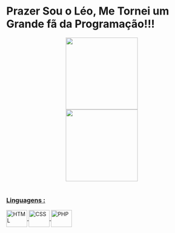 # Prazer Sou o Léo, Me Tornei um Grande fã da Programação!!!


<div align="center">
  <a href="https://github.com/LeonardoBoratti">
  <img height="190em" src="https://github-readme-stats.vercel.app/api?username=LeonardoBoratti&show_icons=true&theme=dark&include_all_commits=true&count_private=true"/><br>
  <img height="190em" src="https://github-readme-stats.vercel.app/api/top-langs/?username=LeonardoBoratti&layout=compact&langs_count=7&theme=dark"/>
</div>

<div style="display: inline_block"><br>

 <div>
  <h3>Linguagens :</h3>
  <img align="center" alt="HTML" height="45" width="55" src="https://cdn.jsdelivr.net/gh/devicons/devicon/icons/html5/html5-original-wordmark.svg" />
  <img align="center" alt="CSS" height="45" width="55" src="https://cdn.jsdelivr.net/gh/devicons/devicon/icons/css3/css3-original-wordmark.svg" />
  <img align="center" alt="PHP" height="45" width="55" src="https://cdn.jsdelivr.net/gh/devicons/devicon/icons/php/php-original.svg" />
 </div>
  
